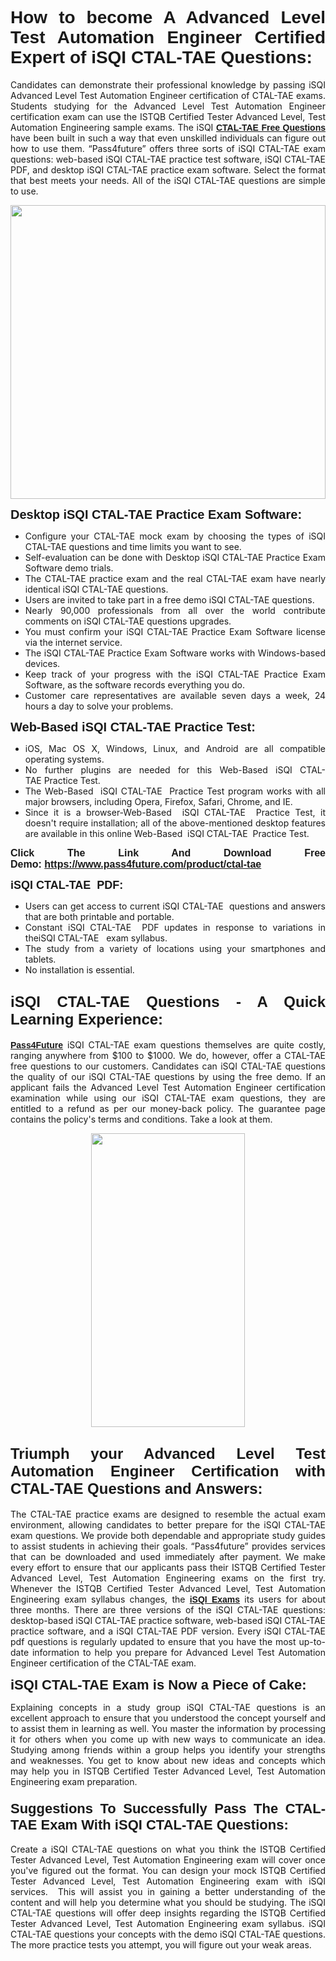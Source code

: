 <h1 style="text-align: justify;"><span style="font-family:Tahoma,Geneva,sans-serif;"><strong>How to become A Advanced Level Test Automation Engineer Certified Expert of iSQI CTAL-TAE Questions:</strong></span></h1>

<p style="text-align: justify;">Candidates can demonstrate their professional knowledge by passing iSQI Advanced Level Test Automation Engineer certification of CTAL-TAE exams. Students studying for the Advanced Level Test Automation Engineer certification exam can use the ISTQB Certified Tester Advanced Level, Test Automation Engineering sample exams. The iSQI <a href="https://www.pass4future.com/questions/isqi/ctal-tae" target="_blank"><span style="font-family:Tahoma,Geneva,sans-serif;"><strong>CTAL-TAE Free Questions</strong></span></a> have been built in such a way that even unskilled individuals can figure out how to use them. “Pass4future” offers three sorts of iSQI CTAL-TAE exam questions: web-based iSQI CTAL-TAE practice test software, iSQI CTAL-TAE PDF, and desktop iSQI CTAL-TAE practice exam software. Select the format that best meets your needs. All of the iSQI CTAL-TAE questions are simple to use.</p>

<p style="text-align: justify;"><a href="https://www.pass4future.com/product/ctal-tae" target="_blank"><img alt="" src="https://lh3.googleusercontent.com/pw/AM-JKLU5_aushiRQbaoUdVonD_1om6esFnUm_j21jdeI1V3aesz_ETcO2Y8QVj0ZamD1vJ__MzXKNoh3XzzrDTXgudBuMwEatvdphNwcixeZDIncATvFdVanIchOfqVuIJHbWkG03KYMH2pwXnb7WaAnvI3g=w1818-h651-no" style="width: 100%; height: 470px;" /></a></p>

<p style="text-align: justify;"><strong><span style="font-family:Tahoma,Geneva,sans-serif;"><span style="font-size:20px;">Desktop iSQI CTAL-TAE Practice Exam Software:</span></span></strong></p>

<ul>
	<li style="text-align: justify;">Configure your CTAL-TAE mock exam by choosing the types of iSQI CTAL-TAE questions and time limits you want to see.</li>
	<li style="text-align: justify;">Self-evaluation can be done with Desktop iSQI CTAL-TAE Practice Exam Software demo trials.</li>
	<li style="text-align: justify;">The CTAL-TAE practice exam and the real CTAL-TAE exam have nearly identical iSQI CTAL-TAE questions.</li>
	<li style="text-align: justify;">Users are invited to take part in a free demo iSQI CTAL-TAE questions.</li>
	<li style="text-align: justify;">Nearly 90,000 professionals from all over the world contribute comments on iSQI CTAL-TAE questions upgrades.</li>
	<li style="text-align: justify;">You must confirm your iSQI CTAL-TAE Practice Exam Software license via the internet service.</li>
	<li style="text-align: justify;">The iSQI CTAL-TAE Practice Exam Software works with Windows-based devices.</li>
	<li style="text-align: justify;">Keep track of your progress with the iSQI CTAL-TAE Practice Exam Software, as the software records everything you do.</li>
	<li style="text-align: justify;">Customer care representatives are available seven days a week, 24 hours a day to solve your problems.</li>
</ul>

<p style="text-align: justify;"><span style="font-family:Tahoma,Geneva,sans-serif;"><span style="font-size:20px;"><strong>Web-Based iSQI CTAL-TAE Practice Test:</strong></span></span></p>

<ul>
	<li style="text-align: justify;">iOS, Mac OS X, Windows, Linux, and Android are all compatible operating systems.</li>
	<li style="text-align: justify;">No further plugins are needed for this Web-Based iSQI CTAL-TAE Practice Test.</li>
	<li style="text-align: justify;">The Web-Based  iSQI CTAL-TAE  Practice Test program works with all major browsers, including Opera, Firefox, Safari, Chrome, and IE.</li>
	<li style="text-align: justify;">Since it is a browser-Web-Based  iSQI CTAL-TAE  Practice Test, it doesn't require installation; all of the above-mentioned desktop features are available in this online Web-Based  iSQI CTAL-TAE  Practice Test.</li>
</ul>

<p style="text-align: justify;"><span style="font-family:Tahoma,Geneva,sans-serif;"><strong><span style="font-size:16px;">Click The Link And Download Free Demo: <a href="https://www.pass4future.com/product/ctal-tae" target="_blank">https://www.pass4future.com/product/ctal-tae</a></span></strong></span></p>

<p style="text-align: justify;"><span style="font-size:18px;"><span style="font-family:Tahoma,Geneva,sans-serif;"><strong>iSQI CTAL-TAE  PDF:</strong></span></span></p>

<ul>
	<li style="text-align: justify;">Users can get access to current iSQI CTAL-TAE  questions and answers that are both printable and portable.</li>
	<li style="text-align: justify;">Constant iSQI CTAL-TAE  PDF updates in response to variations in theiSQI CTAL-TAE   exam syllabus.</li>
	<li style="text-align: justify;">The study from a variety of locations using your smartphones and tablets.</li>
	<li style="text-align: justify;">No installation is essential.</li>
</ul>

<h2 style="text-align: justify;"><span style="font-family:Tahoma,Geneva,sans-serif;"><strong><span style="font-size:24px;">iSQI CTAL-TAE Questions - A Quick Learning Experience:</span></strong></span></h2>

<p style="text-align: justify;"><a href="https://www.pass4future.com/" target="_blank"><span style="font-family:Tahoma,Geneva,sans-serif;"><strong>Pass4Future</strong></span></a> iSQI CTAL-TAE exam questions themselves are quite costly, ranging anywhere from $100 to $1000. We do, however, offer a CTAL-TAE free questions to our customers. Candidates can iSQI CTAL-TAE questions the quality of our iSQI CTAL-TAE questions by using the free demo. If an applicant fails the Advanced Level Test Automation Engineer certification examination while using our iSQI CTAL-TAE exam questions, they are entitled to a refund as per our money-back policy. The guarantee page contains the policy's terms and conditions. Take a look at them.</p>

<p style="text-align: center;"><a href="https://www.pass4future.com/product/ctal-tae" target="_blank"><img alt="" src="https://lh3.googleusercontent.com/pw/AM-JKLV3yUm3jiqqIo1xIsj1VJ_UeysYexQY-pRYO0rIFl3vg11QZioN-gzffpw2AfKqFynWuvoXOreWrWS0swpr4xmOSWfwII2jvatteuqrfxiWGFBSHPiZUCoi33jqeymK5dmu-0enyX6tayRCAMHw05jv=s943-no" style="width: 70%; height: 470px;" /></a></p>

<h2 style="text-align: justify;"><span style="font-family:Tahoma,Geneva,sans-serif;"><strong><span style="font-size:24px;">Triumph your Advanced Level Test Automation Engineer Certification with CTAL-TAE Questions and Answers:</span></strong></span></h2>

<p style="text-align: justify;">The CTAL-TAE practice exams are designed to resemble the actual exam environment, allowing candidates to better prepare for the iSQI CTAL-TAE exam questions. We provide both dependable and appropriate study guides to assist students in achieving their goals. “Pass4future” provides services that can be downloaded and used immediately after payment. We make every effort to ensure that our applicants pass their ISTQB Certified Tester Advanced Level, Test Automation Engineering exams on the first try. Whenever the ISTQB Certified Tester Advanced Level, Test Automation Engineering exam syllabus changes, the <a href="https://www.pass4future.com/isqi" target="_blank"><span style="font-family:Tahoma,Geneva,sans-serif;"><strong>iSQI Exams</strong></span></a> its users for about three months. There are three versions of the iSQI CTAL-TAE questions: desktop-based iSQI CTAL-TAE practice software, web-based iSQI CTAL-TAE practice software, and a iSQI CTAL-TAE PDF version. Every iSQI CTAL-TAE pdf questions is regularly updated to ensure that you have the most up-to-date information to help you prepare for Advanced Level Test Automation Engineer certification of the CTAL-TAE exam.</p>

<p style="text-align: justify;"><strong><span style="font-family:Tahoma,Geneva,sans-serif;"><span style="font-size:22px;">iSQI CTAL-TAE Exam is Now a Piece of Cake:</span></span></strong></p>

<p style="text-align: justify;">Explaining concepts in a study group iSQI CTAL-TAE questions is an excellent approach to ensure that you understood the concept yourself and to assist them in learning as well. You master the information by processing it for others when you come up with new ways to communicate an idea. Studying among friends within a group helps you identify your strengths and weaknesses. You get to know about new ideas and concepts which may help you in ISTQB Certified Tester Advanced Level, Test Automation Engineering exam preparation.</p>

<h3 style="text-align: justify;"><span style="font-family:Tahoma,Geneva,sans-serif;"><strong><span style="font-size:22px;">Suggestions To Successfully Pass The CTAL-TAE Exam With iSQI CTAL-TAE Questions:</span></strong></span></h3>

<p style="text-align: justify;">Create a iSQI CTAL-TAE questions on what you think the ISTQB Certified Tester Advanced Level, Test Automation Engineering exam will cover once you've figured out the format. You can design your mock ISTQB Certified Tester Advanced Level, Test Automation Engineering exam with iSQI services.  This will assist you in gaining a better understanding of the content and will help you determine what you should be studying. The iSQI CTAL-TAE questions will offer deep insights regarding the ISTQB Certified Tester Advanced Level, Test Automation Engineering exam syllabus. iSQI CTAL-TAE questions your concepts with the demo iSQI CTAL-TAE questions. The more practice tests you attempt, you will figure out your weak areas.</p>
